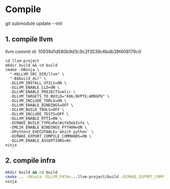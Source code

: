 
# Compile

git submodule update --init

## 1. compile llvm

llvm commit id: 10939d1d580b9d3c9c2f3539c6bdb39f408179c0
```
cd llvm-project
mkdir build && cd build
cmake -GNinja \
  "-H$LLVM_SRC_DIR/llvm" \
  "-B$build_dir" \
  -DLLVM_INSTALL_UTILS=ON \
  -DLLVM_ENABLE_LLD=ON \
  -DLLVM_ENABLE_PROJECTS=mlir \
  -DLLVM_TARGETS_TO_BUILD="X86;NVPTX;AMDGPU" \
  -DLLVM_INCLUDE_TOOLS=ON \
  -DLLVM_ENABLE_BINDINGS=OFF \
  -DLLVM_BUILD_TOOLS=OFF \
  -DLLVM_INCLUDE_TESTS=OFF \
  -DLLVM_ENABLE_RTTI=ON \
  -DCMAKE_BUILD_TYPE=RelWithDebInfo \
  -DMLIR_ENABLE_BINDINGS_PYTHON=ON \
  -DPython3_EXECUTABLE=`which python` \
  -DCMAKE_EXPORT_COMPILE_COMMANDS=ON \
  -DLLVM_ENABLE_ASSERTIONS=On
ninja
```

## 2. compile infra

```bash
mkdir build && cd build
cmake .. -GNinja -DLLVM_PATH=...llvm-project/build -DCMAKE_EXPORT_COMPILE_COMMANDS=ON
ninja
```
